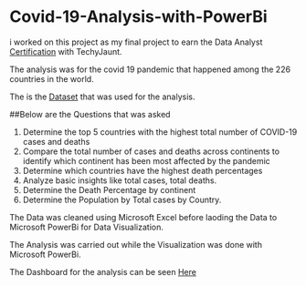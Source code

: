 # Covid-19-Analysis-with-PowerBi

i worked on this project as my final project to earn the Data Analyst [Certification](https://github.com/phuad23/Covid-19-Analysis/blob/main/Techy%20Jaunt%20Data%20Analysis%20Certificate.PNG) with TechyJaunt.

The analysis was for the covid 19 pandemic that happened among the 226 countries in the world.

The is the [Dataset](https://github.com/phuad23/Covid-19-Analysis/blob/main/Covid%2019%20workable.xlsx) that was used for the analysis.

##Below are the Questions that was asked
1. Determine the top 5 countries with the highest total number of COVID-19 cases and deaths
2. Compare the total number of cases and deaths across continents to identify which continent has been most affected by the pandemic
3. Determine which countries have the highest death percentages
4. Analyze basic insights like total cases, total deaths.
5. Determine the Death Percentage by continent
6. Determine the Population by Total cases by Country.

The Data was cleaned using Microsoft Excel before laoding the Data to Microsoft PowerBi for Data Visualization.

The Analysis was carried out while the Visualization was done with Microsoft PowerBi. 

The Dashboard for the analysis can be seen [Here](https://github.com/phuad23/Covid-19-Analysis/blob/main/covid%2019%20dashboard.pbix)










